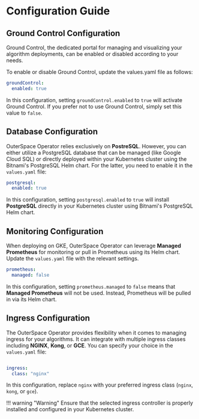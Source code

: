 # Configuration Guide

## Ground Control Configuration

Ground Control, the dedicated portal for managing and visualizing your algorithm deployments, can be enabled or disabled according to your needs.

To enable or disable Ground Control, update the values.yaml file as follows:

```yaml
groundControl:
  enabled: true
```

In this configuration, setting `groundControl.enabled` to `true` will activate Ground Control. If you prefer not to use Ground Control, simply set this value to `false`.

## Database Configuration

OuterSpace Operator relies exclusively on __PostreSQL__. However, you can either utilize a PostgreSQL database that can be managed (like Google Cloud SQL) or directly deployed within your Kubernetes cluster using the Bitnami's PostgreSQL Helm chart. For the latter, you need to enable it in the `values.yaml` file:

```yaml
postgresql:
  enabled: true
```

In this configuration, setting `postgresql.enabled` to `true` will install __PostgreSQL__ directly in your Kubernetes cluster using Bitnami's PostgreSQL Helm chart.

## Monitoring Configuration

When deploying on GKE, OuterSpace Operator can leverage __Managed Prometheus__ for monitoring or pull in Prometheus using its Helm chart. Update the `values.yaml` file with the relevant settings.

```yaml
prometheus:
  managed: false
```

In this configuration, setting `prometheus.managed` to `false` means that __Managed Prometheus__ will not be used. Instead, Prometheus will be pulled in via its Helm chart.

## Ingress Configuration

The OuterSpace Operator provides flexibility when it comes to managing ingress for your algorithms. It can integrate with multiple ingress classes including __NGINX__, __Kong__, or __GCE__. You can specify your choice in the `values.yaml` file:

```yaml

ingress:
  class: "nginx"
```

In this configuration, replace `nginx` with your preferred ingress class (`nginx`, `kong`, or `gce`).

!!! warning "Warning"
    Ensure that the selected ingress controller is properly installed and configured in your Kubernetes cluster.

